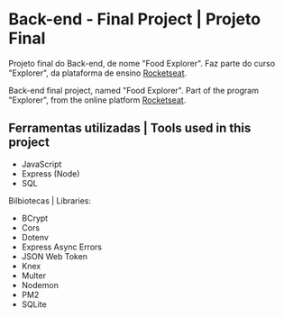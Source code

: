 # Back-end - Final Project | Projeto Final

Projeto final do Back-end, de nome "Food Explorer". Faz parte do curso "Explorer", da plataforma de ensino [Rocketseat](https://rocketseat.com.br/).

Back-end final project, named "Food Explorer". Part of the program "Explorer", from the online platform [Rocketseat](https://rocketseat.com.br/).


## Ferramentas utilizadas | Tools used in this project

- JavaScript
- Express (Node)
- SQL

Bilbiotecas | Libraries:
- BCrypt
- Cors
- Dotenv
- Express Async Errors
- JSON Web Token
- Knex
- Multer
- Nodemon
- PM2
- SQLite
